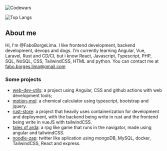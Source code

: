 ![Codewars](https://www.codewars.com/users/FaboBorgesLima/badges/large)

![Top Langs](https://github-readme-stats.vercel.app/api/top-langs/?username=FaboBorgesLima)

## About me

Hi, I'm @FaboBorgeLima.
I like frontend development, backend development, devops and dogs.
I'm currently learning Angular, Vue, Laravel, Rust and CD/CI, but i know React, Javascript, Typescript, PHP, SQL, NoSQL, CSS, TailwindCSS, HTML and python.
You can contact me at fabo.borges.lima@gmail.com

### Some projects 

- [web-dev-utils](https://faboborgeslima.github.io/web-dev-utils/): a project using Angular, CSS and github actions with web development tools;
- [motion-mol](https://faboborgeslima.github.io/calculadora-de-substancias-quimicas/app/pages/index.html): a chemical calculator using typescript, bootstrap and jquery.
- [rust-store](https://github.com/FaboBorgesLima/rust-store): a project that heavily uses containerization for development and deployment, with the backend being write in rust and the frontend being write in vueJS with tailwindCSS.
- [tales of arda](https://faboborgeslima.github.io/rpg/): a rpg like game that runs in the navigator, made using angular and tailwindCSS.
- [noodle-zap](https://github.com/FaboBorgesLima/noodle-zap): twitter like aplication using mongoDB, MySQL, docker, TailwindCSS, React and express.


<!---
FaboBorgesLima/FaboBorgesLima is a ✨ special ✨ repository because its `README.md` (this file) appears on your GitHub profile.
You can click the Preview link to take a look at your changes.
--->
